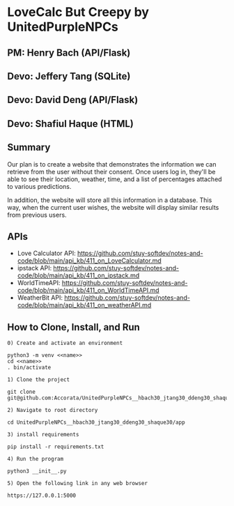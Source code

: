 # LoveCalc But Creepy by UnitedPurpleNPCs
## PM: Henry Bach (API/Flask)
## Devo: Jeffery Tang (SQLite)
## Devo: David Deng (API/Flask)
## Devo: Shafiul Haque (HTML)

## Summary

Our plan is to create a website that demonstrates the information we can retrieve from the user without their consent. Once users log in, they'll be able to see their location, weather, time, and a list of percentages attached to various predictions.

In addition, the website will store all this information in a database. This way, when the current user wishes, the website will display similar results from previous users. 

## APIs
- Love Calculator API: https://github.com/stuy-softdev/notes-and-code/blob/main/api_kb/411_on_LoveCalculator.md
- ipstack API: https://github.com/stuy-softdev/notes-and-code/blob/main/api_kb/411_on_ipstack.md
- WorldTimeAPI: https://github.com/stuy-softdev/notes-and-code/blob/main/api_kb/411_on_WorldTimeAPI.md
- WeatherBit API: https://github.com/stuy-softdev/notes-and-code/blob/main/api_kb/411_on_weatherAPI.md

## How to Clone, Install, and Run

`0) Create and activate an environment`
```
python3 -m venv <<name>>
cd <<name>>
. bin/activate
```
`1) Clone the project `
```
git clone git@github.com:Accorata/UnitedPurpleNPCs__hbach30_jtang30_ddeng30_shaque30.git
```

`2) Navigate to root directory`

``` 
cd UnitedPurpleNPCs__hbach30_jtang30_ddeng30_shaque30/app
```
`3) install requirements`
```
pip install -r requirements.txt
```
`4) Run the program`

``` 
python3 __init__.py
```

`5) Open the following link in any web browser`
```
https://127.0.0.1:5000
